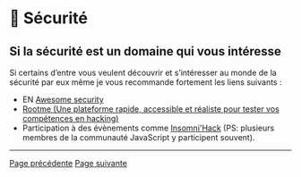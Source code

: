 # 🔐 Sécurité

## Si la sécurité est un domaine qui vous intéresse

Si certains d’entre vous veulent découvrir et s’intéresser au monde de la sécurité par eux même je vous recommande fortement les liens suivants :

- EN [Awesome security](https://github.com/sbilly/awesome-security)
- [Rootme (Une plateforme rapide, accessible et réaliste pour tester vos compétences en hacking)](https://www.root-me.org/)
- Participation à des évènements comme [Insomni'Hack](https://www.insomnihack.ch/) (PS: plusieurs membres de la communauté JavaScript y participent souvent).

---
[Page précédente](./liens-et-ressources.md)
[Page suivante](../git/git.md)
